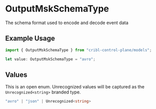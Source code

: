# OutputMskSchemaType

The schema format used to encode and decode event data

## Example Usage

```typescript
import { OutputMskSchemaType } from "cribl-control-plane/models";

let value: OutputMskSchemaType = "avro";
```

## Values

This is an open enum. Unrecognized values will be captured as the `Unrecognized<string>` branded type.

```typescript
"avro" | "json" | Unrecognized<string>
```